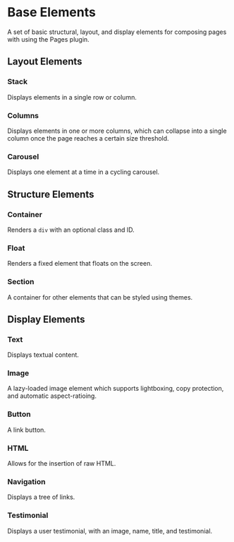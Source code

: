 # Base Elements

A set of basic structural, layout, and display elements for composing pages with using the Pages plugin.

## Layout Elements

### Stack

Displays elements in a single row or column.

### Columns

Displays elements in one or more columns, which can collapse into a single column once the page reaches a certain size threshold.

### Carousel

Displays one element at a time in a cycling carousel.

## Structure Elements

### Container

Renders a `div` with an optional class and ID.

### Float

Renders a fixed element that floats on the screen.

### Section

A container for other elements that can be styled using themes.

## Display Elements

### Text

Displays textual content.

### Image

A lazy-loaded image element which supports lightboxing, copy protection, and automatic aspect-ratioing.

### Button

A link button.

### HTML

Allows for the insertion of raw HTML.

### Navigation

Displays a tree of links.

### Testimonial

Displays a user testimonial, with an image, name, title, and testimonial.
